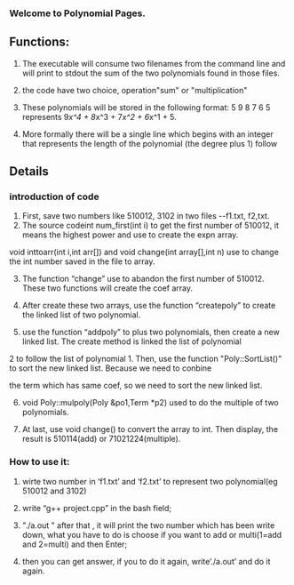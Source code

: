 ### Welcome to Polynomial Pages.

## Functions:
1. The executable will consume two filenames from the command line and will print to stdout the sum of the two polynomials found in those files. 

2. the code have two choice, operation"sum" or "multiplication" 

3. These polynomials will be stored in the following format: 5 9 8 7 6 5 represents 9*x^4 + 8*x^3 + 7*x^2 + 6*x^1 + 5. 

4. More formally there will be a single line which begins with an integer that represents the length of the polynomial (the degree plus 1) follow



## Details
### introduction of code

1. First, save two numbers like 510012, 3102 in two files --f1.txt, f2,txt.
2. The source codeint num_first(int i) to get the first number of 510012, it means the highest power and use to create the expn array.

 void inttoarr(int i,int arr[]) and void change(int array[],int n) use to change the int number saved in the file to array.
 
3. The function “change” use to abandon the first number of 510012. These two functions will create the coef array.

4. After create these two arrays, use the function “createpoly” to create the linked list of two polynomial.

5. use the function “addpoly” to plus two polynomials, then create a new linked list. The create method is linked the list of polynomial

 2 to follow the list of polynomial 1. Then, use the function "Poly::SortList()" to sort the new linked list. Because we need to conbine

 the term which has same coef, so we need to sort the new linked list.

6. void Poly::mulpoly(Poly &po1,Term *p2) used to do the multiple of two polynomials.

7. At last, use void change() to convert the array to int. Then display, the result is 510114(add) or 71021224(multiple).

### How to use it:

1. wirte two number in ‘f1.txt’ and ‘f2.txt’ to represent two polynomial(eg 510012 and 3102)

2.  write “g++ project.cpp” in the bash field;

3. "./a.out " after that , it will print the two number which has been write down, what you have to do is choose if you want to add or multi(1=add and 2=multi) and then Enter;

4. then you can get answer, if you to do it again, write’./a.out’ and do it again.
